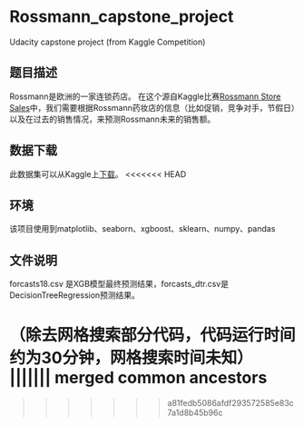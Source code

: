 # Rossmann_capstone_project
Udacity capstone project
(from Kaggle Competition)

## **题目描述**


Rossmann是欧洲的一家连锁药店。 在这个源自Kaggle比赛[Rossmann Store Sales](https://www.kaggle.com/c/rossmann-store-sales/data)中，我们需要根据Rossmann药妆店的信息（比如促销，竞争对手，节假日）以及在过去的销售情况，来预测Rossmann未来的销售额。

## 数据下载
此数据集可以从Kaggle上[下载](https://www.kaggle.com/c/4594/download-all)。
<<<<<<< HEAD
## 环境
该项目使用到matplotlib、seaborn、xgboost、sklearn、numpy、pandas

## 文件说明
forcasts18.csv 是XGB模型最终预测结果，forcasts_dtr.csv是DecisionTreeRegression预测结果。

**（除去网格搜索部分代码，代码运行时间约为30分钟，网格搜索时间未知）** 
||||||| merged common ancestors
=======
>>>>>>> a81fedb5086afdf293572585e83c7a1d8b45b96c
